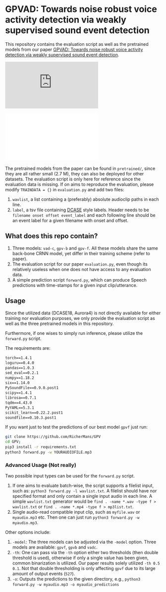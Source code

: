 # GPVAD: Towards noise robust voice activity detection via weakly supervised sound event detection

This repository contains the evaluation script as well as the pretrained models from our paper [GPVAD: Towards noise robust voice activity detection via weakly supervised sound event detection](https://arxiv.org/abs/2003.12222).

![Framework](https://raw.githubusercontent.com/richermans/gpv/master/figures/framework.pdf)



![Results](figures/predictions.pdf)




The pretrained models from the paper can be found in `pretrained/`, since they are all rather small (2.7 M), they can also be deployed for other datasets.
The evaluation script is only here for reference since the evaluation data is missing.
If on aims to reproduce the evaluation, please modify `TRAINDATA = {}` in `evaluation.py` and add two files: 

1. `wavlist`, a list containing a (preferably) absolute audioclip paths in each line.
2. `label`, a tsv file containing [DCASE](http://dcase.community/challenge2018/task-large-scale-weakly-labeled-semi-supervised-sound-event-detection) style labels. Header needs to be `filename onset offset event_label` and each following line should be an event label for a given filename with onset and offset.



## What does this repo contain?

1. Three models: `vad-c`, `gpv-b` and `gpv-f`. All these models share the same back-bone CRNN model, yet differ in their training scheme (refer to paper).
2. The evaluation script for our paper `evaluation.py`, even though its relatively useless when one does not have access to any evaluation data.
3. A simple prediction script `forward.py`, which can produce Speech predictions with time-stamps for a given input clip/utterance.

## Usage

Since the utilized data (DCASE18, Aurora4) is not directly available for either training nor evaluation purposes, we only provide the evaluation script as well as the three pretrained models in this repository.

Furthermore, if one wises to simply run inference, please utilize the `forward.py` script.

The requirements are:
```
torch==1.4.1
loguru==0.4.0
pandas==1.0.3
sed_eval==0.2.1
numpy==1.18.2
six==1.14.0
PySoundFile==0.9.0.post1
scipy==1.4.1
librosa==0.7.1
tqdm==4.43.0
PyYAML==5.3.1
scikit_learn==0.22.2.post1
soundfile==0.10.3.post1
```

If you want just to test the predictions of our best model `gpvf` just run:

```bash
git clone https://github.com/RicherMans/GPV
cd GPV;
pip3 install -r requirements.txt
python3 forward.py -w YOURAUDIOFILE.mp3
```

### Advanced Usage (Not really)

Two possible input types can be used for the `forward.py` script.

1. If one aims to evaluate batch-wise, the script supports a filelist input, such as: `python3 forward.py -l wavlist.txt`. A filelist should have nor specified format and only contain a single input audio in each line. A simple `wavlist.txt` generator would be `find . -name *.wav -type f > wavlist.txt` or `find . -name *.mp4 -type f > mp3list.txt`.
2. Single audio-read compatible input clip, such as `myfile.wav` or `myaudio.mp3` etc. Then one can just run `python3 forward.py -w myaudio.mp3`.

Other options include:

1. `-model`: The three models can be adjusted via the `-model` option. Three models are available: `gpvf`, `gpvb` and `vadc`.
2. `-th`: One can pass via the `-th` option either two thresholds (then double threshold is used), otherwise if only a single value has been given, common binarization is utilized. Our paper results solely utilized `-th 0.5 0.1`. Not that double thresholding is only affecting `gpvf` due to its large amount of output events (`527`).
3. `-o`: Outputs the predictions to the given directory, e.g., `python3 forward.py -w myaudio.mp3 -o myaudio_predictions`
